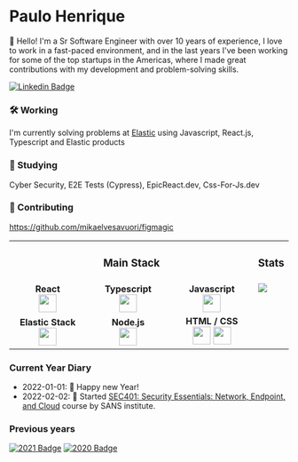 
# Paulo Henrique
👋  Hello! I'm a Sr Software Engineer with over 10 years of experience, I love to work in a fast-paced environment, and in the last years I've been working for some of the top startups in the Americas, where I made great contributions with my development and problem-solving skills.

[![Linkedin Badge](https://img.shields.io/badge/-LinkedIn-blue?style=flat-square&logo=Linkedin&logoColor=white&link=https://www.linkedin.com/in/paulohenriquesilva/)](https://www.linkedin.com/in/paulohenriquesilva/)



### 🛠  Working
I'm currently solving problems at [Elastic](https://elastic.co) using Javascript, React.js, Typescript and Elastic products

### 🔭  Studying
Cyber Security, E2E Tests (Cypress), EpicReact.dev, Css-For-Js.dev

### 🙌 Contributing
https://github.com/mikaelvesavuori/figmagic


<table>
    <tbody>
        <tr>
          <td colspan="3" align="center" width="510px">
            <h3>Main Stack</h3>
          </td>
          <td align="center"><h3>Stats</h3></td></tr>
        <tr valign="top">
            <td width="170px" align="center" valign="middle">
            <span><strong>React</strong></span><br>
            <img height="32px" src="https://cdn.jsdelivr.net/gh/devicons/devicon/icons/react/react-original.svg">
            </td>
            <td width="170px" align="center" valign="middle">
            <span><strong>Typescript</strong></span><br>
            <img height="32" src="https://cdn.jsdelivr.net/gh/devicons/devicon/icons/typescript/typescript-original.svg">
            </td>
            <td width="170px" align="center" valign="middle">
            <span><strong>Javascript</strong></span><br>
            <img height="32" src="https://cdn.jsdelivr.net/gh/devicons/devicon/icons/javascript/javascript-original.svg">
            </td>
          <td rowspan="2"><img src="https://github-readme-stats.vercel.app/api?username=opauloh&show_icons=true&theme=dark"></td>
        </tr>
        <tr valign="top">
            <td width="170px" align="center" valign="middle">
            <span><strong>Elastic Stack</strong></span><br>
            <img height="32px" src="https://user-images.githubusercontent.com/19270322/152226214-b065f534-b1a0-4741-ad60-15250111f9d3.png">
            </td>
            <td width="170px" align="center" valign="middle">
            <span><strong>Node.js</strong></span><br>
            <img height="32" src="https://cdn.jsdelivr.net/gh/devicons/devicon/icons/nodejs/nodejs-original.svg">
            </td>
            <td width="170px" align="center" valign="middle">
            <span><strong>HTML / CSS</strong></span><br>
              <img height="32px" src="https://cdn.jsdelivr.net/gh/devicons/devicon/icons/html5/html5-original.svg">
              <img height="32px" src="https://cdn.jsdelivr.net/gh/devicons/devicon/icons/css3/css3-original.svg">
            </td>
        </tr>
    </tbody>
</table>

### Current Year Diary
- 2022-01-01: 🎇 Happy new Year!
- 2022-02-02: 🔐 Started [SEC401: Security Essentials: Network, Endpoint, and Cloud](https://www.sans.org/cyber-security-courses/security-essentials-network-endpoint-cloud/) course by SANS institute.


### Previous years

[![2021 Badge](https://img.shields.io/badge/-2021-green)](https://github.com/opauloh/opauloh/tree/070beafde17ea1eb514dc35cd49a52a341bfb24d)
[![2020 Badge](https://img.shields.io/badge/-2020-yellow)](https://github.com/opauloh/opauloh/tree/18965572e9d19767d00fe06b62adaa46039f45d3)


